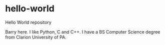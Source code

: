 # hello-world
Hello World repository

Barry here.  I like Python, C and C++.
I have a BS Computer Science degree from Clarion University of PA.
